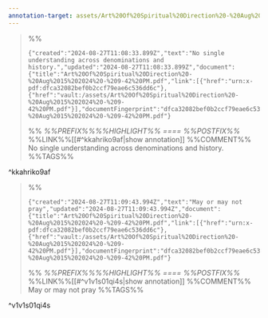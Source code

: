 ```yaml
---
annotation-target: assets/Art%20Of%20Spiritual%20Direction%20-%20Aug%2015%202024%20-%209-42%20PM.pdf
---
```



>%%
>```annotation-json
>{"created":"2024-08-27T11:08:33.899Z","text":"No single understanding across denominations and history.","updated":"2024-08-27T11:08:33.899Z","document":{"title":"Art%20Of%20Spiritual%20Direction%20-%20Aug%2015%202024%20-%209-42%20PM.pdf","link":[{"href":"urn:x-pdf:dfca32082bef0b2ccf79eae6c536dd6c"},{"href":"vault:/assets/Art%20Of%20Spiritual%20Direction%20-%20Aug%2015%202024%20-%209-42%20PM.pdf"}],"documentFingerprint":"dfca32082bef0b2ccf79eae6c536dd6c"},"uri":"vault:/assets/Art%20Of%20Spiritual%20Direction%20-%20Aug%2015%202024%20-%209-42%20PM.pdf"}
>```
>%%
>*%%PREFIX%%%%HIGHLIGHT%% ==== %%POSTFIX%%*
>%%LINK%%[[#^kkahriko9af|show annotation]]
>%%COMMENT%%
>No single understanding across denominations and history.
>%%TAGS%%
>
^kkahriko9af


>%%
>```annotation-json
>{"created":"2024-08-27T11:09:43.994Z","text":"May or may not pray","updated":"2024-08-27T11:09:43.994Z","document":{"title":"Art%20Of%20Spiritual%20Direction%20-%20Aug%2015%202024%20-%209-42%20PM.pdf","link":[{"href":"urn:x-pdf:dfca32082bef0b2ccf79eae6c536dd6c"},{"href":"vault:/assets/Art%20Of%20Spiritual%20Direction%20-%20Aug%2015%202024%20-%209-42%20PM.pdf"}],"documentFingerprint":"dfca32082bef0b2ccf79eae6c536dd6c"},"uri":"vault:/assets/Art%20Of%20Spiritual%20Direction%20-%20Aug%2015%202024%20-%209-42%20PM.pdf"}
>```
>%%
>*%%PREFIX%%%%HIGHLIGHT%% ==== %%POSTFIX%%*
>%%LINK%%[[#^v1v1s01qi4s|show annotation]]
>%%COMMENT%%
>May or may not pray
>%%TAGS%%
>
^v1v1s01qi4s
